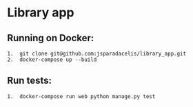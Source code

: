 # Library app

## Running on Docker:
    1.  git clone git@github.com:jsparadacelis/library_app.git
    2.  docker-compose up --build
## Run tests:
    1.  docker-compose run web python manage.py test
